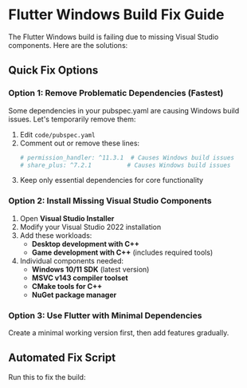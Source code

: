 # Flutter Windows Build Fix Guide

The Flutter Windows build is failing due to missing Visual Studio components. Here are the solutions:

## Quick Fix Options

### Option 1: Remove Problematic Dependencies (Fastest)
Some dependencies in your pubspec.yaml are causing Windows build issues. Let's temporarily remove them:

1. Edit `code/pubspec.yaml`
2. Comment out or remove these lines:
   ```yaml
   # permission_handler: ^11.3.1  # Causes Windows build issues
   # share_plus: ^7.2.1          # Causes Windows build issues  
   ```
3. Keep only essential dependencies for core functionality

### Option 2: Install Missing Visual Studio Components
1. Open **Visual Studio Installer**
2. Modify your Visual Studio 2022 installation
3. Add these workloads:
   - **Desktop development with C++**
   - **Game development with C++** (includes required tools)
4. Individual components needed:
   - **Windows 10/11 SDK** (latest version)
   - **MSVC v143 compiler toolset**
   - **CMake tools for C++**
   - **NuGet package manager**

### Option 3: Use Flutter with Minimal Dependencies
Create a minimal working version first, then add features gradually.

## Automated Fix Script

Run this to fix the build: